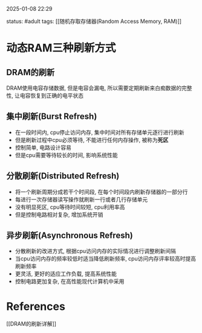 2025-01-08    22:29

status: #adult 
tags: [[随机存取存储器(Random Access Memory, RAM)]]


# 动态RAM三种刷新方式

## DRAM的刷新
DRAM使用电容存储数据, 但是电容会漏电, 所以需要定期刷新来白痴数据的完整性, 让电容恢复到正确的电平状态

## 集中刷新(Burst Refresh)
- 在一段时间内, cpu停止访问内存, 集中时间对所有存储单元逐行进行刷新
- 但是刷新过程中cpu必须等待, 不能进行任何内存操作, 被称为**死区**
- 控制简单, 电路设计容易
- 但是cpu需要等待较长的时间, 影响系统性能

## 分散刷新(Distributed Refresh)
- 将一个刷新周期分成若干个时间段, 在每个时间段内刷新存储器的一部分行
- 每进行一次存储器读写操作就刷新一行或者几行存储单元
- 没有明显死区, cpu等待时间较短, cpu利用率高
- 但是控制电路相对复杂, 增加系统开销

## 异步刷新(Asynchronous Refresh)
- 分散刷新的改进方式, 根据cpu访问内存的实际情况进行调整刷新间隔
- 当cpu访问内存的频率较低时适当降低刷新频率, cpu访问内存评率较高时提高刷新频率
- 更灵活, 更好的适应工作负载, 提高系统性能
- 控制电路更加复杂, 在高性能现代计算机中采用


# References

[[DRAM的刷新详解]]

